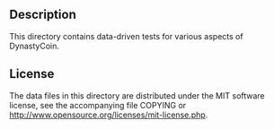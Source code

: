 Description
------------

This directory contains data-driven tests for various aspects of DynastyCoin.

License
--------

The data files in this directory are distributed under the MIT software
license, see the accompanying file COPYING or
http://www.opensource.org/licenses/mit-license.php.

